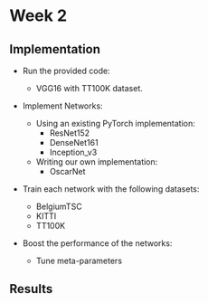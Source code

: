 # Week 2

## Implementation

- Run the provided code:
	- VGG16 with TT100K dataset.
	
- Implement Networks:
    - Using an existing PyTorch implementation:
		- ResNet152
		- DenseNet161
		- Inception_v3
    - Writing our own implementation:
		- OscarNet

- Train each network with the following datasets:
	- BelgiumTSC
	- KITTI 
	- TT100K
	
- Boost the performance of the networks:
	- Tune meta-parameters
	
## Results
